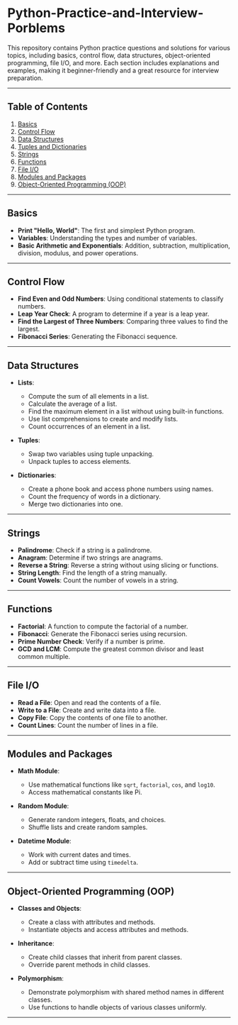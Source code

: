 # Python-Practice-and-Interview-Porblems

This repository contains Python practice questions and solutions for various topics, including basics, control flow, data structures, object-oriented programming, file I/O, and more. Each section includes explanations and examples, making it beginner-friendly and a great resource for interview preparation.

---

## Table of Contents

1. [Basics](#basics)
2. [Control Flow](#control-flow)
3. [Data Structures](#data-structures)
4. [Tuples and Dictionaries](#tuples-and-dictionaries)
5. [Strings](#strings)
6. [Functions](#functions)
7. [File I/O](#file-io)
8. [Modules and Packages](#modules-and-packages)
9. [Object-Oriented Programming (OOP)](#object-oriented-programming-oop)

---

## Basics

- **Print "Hello, World"**: The first and simplest Python program.
- **Variables**: Understanding the types and number of variables.
- **Basic Arithmetic and Exponentials**: Addition, subtraction, multiplication, division, modulus, and power operations.

---

## Control Flow

- **Find Even and Odd Numbers**: Using conditional statements to classify numbers.
- **Leap Year Check**: A program to determine if a year is a leap year.
- **Find the Largest of Three Numbers**: Comparing three values to find the largest.
- **Fibonacci Series**: Generating the Fibonacci sequence.

---

## Data Structures

- **Lists**:
  - Compute the sum of all elements in a list.
  - Calculate the average of a list.
  - Find the maximum element in a list without using built-in functions.
  - Use list comprehensions to create and modify lists.
  - Count occurrences of an element in a list.

- **Tuples**:
  - Swap two variables using tuple unpacking.
  - Unpack tuples to access elements.

- **Dictionaries**:
  - Create a phone book and access phone numbers using names.
  - Count the frequency of words in a dictionary.
  - Merge two dictionaries into one.

---

## Strings

- **Palindrome**: Check if a string is a palindrome.
- **Anagram**: Determine if two strings are anagrams.
- **Reverse a String**: Reverse a string without using slicing or functions.
- **String Length**: Find the length of a string manually.
- **Count Vowels**: Count the number of vowels in a string.

---

## Functions

- **Factorial**: A function to compute the factorial of a number.
- **Fibonacci**: Generate the Fibonacci series using recursion.
- **Prime Number Check**: Verify if a number is prime.
- **GCD and LCM**: Compute the greatest common divisor and least common multiple.

---

## File I/O

- **Read a File**: Open and read the contents of a file.
- **Write to a File**: Create and write data into a file.
- **Copy File**: Copy the contents of one file to another.
- **Count Lines**: Count the number of lines in a file.

---

## Modules and Packages

- **Math Module**:
  - Use mathematical functions like `sqrt`, `factorial`, `cos`, and `log10`.
  - Access mathematical constants like Pi.

- **Random Module**:
  - Generate random integers, floats, and choices.
  - Shuffle lists and create random samples.

- **Datetime Module**:
  - Work with current dates and times.
  - Add or subtract time using `timedelta`.

---

## Object-Oriented Programming (OOP)

- **Classes and Objects**:
  - Create a class with attributes and methods.
  - Instantiate objects and access attributes and methods.

- **Inheritance**:
  - Create child classes that inherit from parent classes.
  - Override parent methods in child classes.

- **Polymorphism**:
  - Demonstrate polymorphism with shared method names in different classes.
  - Use functions to handle objects of various classes uniformly.

---
